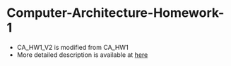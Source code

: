 # Computer-Architecture-Homework-1
- CA_HW1_V2 is modified from CA_HW1
- More detailed description is available at [here](https://hackmd.io/fcLwVbDrQ--hS-a9NgSQBw)
